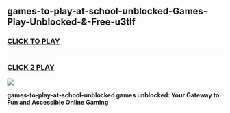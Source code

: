 
## games-to-play-at-school-unblocked-Games-Play-Unblocked-&-Free-u3tlf
<h3>
<a href="https://premium76.site?title=games-to-play-at-school-unblocked&ref=24A">CLICK TO PLAY</a></h3>
<hr>

<h3>
<a href="https://premium76.site?title=games-to-play-at-school-unblocked&ref=24A">CLICK 2 PLAY</a>
  
</h3>

<a href="https://premium76.site?title=games-to-play-at-school-unblocked&ref=24A"><img src="https://clearcache.store/games.png"></a>


**games-to-play-at-school-unblocked games unblocked: Your Gateway to Fun and Accessible Online Gaming**
